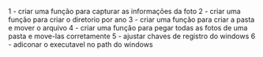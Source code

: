 1 - criar uma função para capturar as informações da foto
2 - criar uma função para criar o diretorio por ano
3 - criar uma função para criar a pasta e mover o arquivo
4 - criar uma função para pegar todas as fotos de uma pasta e move-las corretamente
5  - ajustar chaves de registro do windows
6 - adiconar o executavel no path do windows